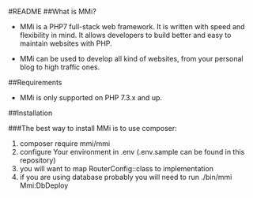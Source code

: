 #README
##What is MMi?

* MMi is a PHP7 full-stack web framework. It is written with speed and flexibility in mind. It allows developers to build better and easy to maintain websites with PHP.

* MMi can be used to develop all kind of websites, from your personal blog to high traffic ones.

##Requirements

* MMi is only supported on PHP 7.3.x and up.

##Installation

###The best way to install MMi is to use composer:

1. composer require mmi/mmi
2. configure Your environment in .env (.env.sample can be found in this repository)
3. you will want to map RouterConfig::class to implementation
4. if you are using database probably you will need to run ./bin/mmi Mmi:DbDeploy